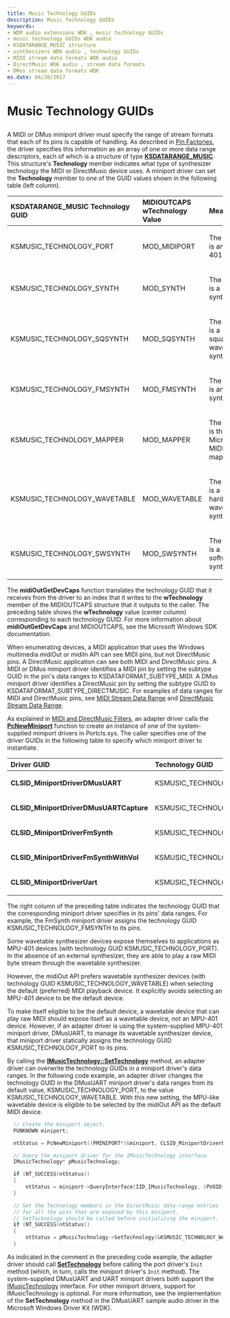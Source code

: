 ```yaml
---
title: Music Technology GUIDs
description: Music Technology GUIDs
keywords:
- WDM audio extensions WDK , music technology GUIDs
- music technology GUIDs WDK audio
- KSDATARANGE_MUSIC structure
- synthesizers WDK audio , technology GUIDs
- MIDI stream data formats WDK audio
- DirectMusic WDK audio , stream data formats
- DMus stream data formats WDK
ms.date: 04/20/2017
---
```


# Music Technology GUIDs


## <span id="music_technology_guids"></span><span id="MUSIC_TECHNOLOGY_GUIDS"></span>


A MIDI or DMus miniport driver must specify the range of stream formats that each of its pins is capable of handling. As described in [Pin Factories](pin-factories.md), the driver specifies this information as an array of one or more data range descriptors, each of which is a structure of type [**KSDATARANGE\_MUSIC**](/windows-hardware/drivers/ddi/ksmedia/ns-ksmedia-ksdatarange_music). This structure's **Technology** member indicates what type of synthesizer technology the MIDI or DirectMusic device uses. A miniport driver can set the **Technology** member to one of the GUID values shown in the following table (left column).

<table>
<colgroup>
<col width="33%" />
<col width="33%" />
<col width="33%" />
</colgroup>
<thead>
<tr class="header">
<th align="left">KSDATARANGE_MUSIC Technology GUID</th>
<th align="left">MIDIOUTCAPS wTechnology Value</th>
<th align="left">Meaning</th>
</tr>
</thead>
<tbody>
<tr class="odd">
<td align="left"><p>KSMUSIC_TECHNOLOGY_PORT</p></td>
<td align="left"><p>MOD_MIDIPORT</p></td>
<td align="left"><p>The device is an MPU-401 device.</p></td>
</tr>
<tr class="even">
<td align="left"><p>KSMUSIC_TECHNOLOGY_SYNTH</p></td>
<td align="left"><p>MOD_SYNTH</p></td>
<td align="left"><p>The device is a synthesizer.</p></td>
</tr>
<tr class="odd">
<td align="left"><p>KSMUSIC_TECHNOLOGY_SQSYNTH</p></td>
<td align="left"><p>MOD_SQSYNTH</p></td>
<td align="left"><p>The device is a square-wave synthesizer.</p></td>
</tr>
<tr class="even">
<td align="left"><p>KSMUSIC_TECHNOLOGY_FMSYNTH</p></td>
<td align="left"><p>MOD_FMSYNTH</p></td>
<td align="left"><p>The device is an FM synthesizer.</p></td>
</tr>
<tr class="odd">
<td align="left"><p>KSMUSIC_TECHNOLOGY_MAPPER</p></td>
<td align="left"><p>MOD_MAPPER</p></td>
<td align="left"><p>The device is the Microsoft MIDI mapper.</p></td>
</tr>
<tr class="even">
<td align="left"><p>KSMUSIC_TECHNOLOGY_WAVETABLE</p></td>
<td align="left"><p>MOD_WAVETABLE</p></td>
<td align="left"><p>The device is a hardware wavetable synthesizer.</p></td>
</tr>
<tr class="odd">
<td align="left"><p>KSMUSIC_TECHNOLOGY_SWSYNTH</p></td>
<td align="left"><p>MOD_SWSYNTH</p></td>
<td align="left"><p>The device is a software synthesizer.</p></td>
</tr>
</tbody>
</table>

 

The **midiOutGetDevCaps** function translates the technology GUID that it receives from the driver to an index that it writes to the **wTechnology** member of the MIDIOUTCAPS structure that it outputs to the caller. The preceding table shows the **wTechnology** value (center column) corresponding to each technology GUID. For more information about **midiOutGetDevCaps** and MIDIOUTCAPS, see the Microsoft Windows SDK documentation.

When enumerating devices, a MIDI application that uses the Windows multimedia midiOut or midiIn API can see MIDI pins, but not DirectMusic pins. A DirectMusic application can see both MIDI and DirectMusic pins. A MIDI or DMus miniport driver identifies a MIDI pin by setting the subtype GUID in the pin's data ranges to KSDATAFORMAT\_SUBTYPE\_MIDI. A DMus miniport driver identifies a DirectMusic pin by setting the subtype GUID to KSDATAFORMAT\_SUBTYPE\_DIRECTMUSIC. For examples of data ranges for MIDI and DirectMusic pins, see [MIDI Stream Data Range](midi-stream-data-range.md) and [DirectMusic Stream Data Range](directmusic-stream-data-range.md).

As explained in [MIDI and DirectMusic Filters](midi-and-directmusic-filters.md), an adapter driver calls the [**PcNewMiniport**](/windows-hardware/drivers/ddi/portcls/nf-portcls-pcnewminiport) function to create an instance of one of the system-supplied miniport drivers in Portcls.sys. The caller specifies one of the driver GUIDs in the following table to specify which miniport driver to instantiate.

<table>
<colgroup>
<col width="50%" />
<col width="50%" />
</colgroup>
<thead>
<tr class="header">
<th align="left">Driver GUID</th>
<th align="left">Technology GUID</th>
</tr>
</thead>
<tbody>
<tr class="odd">
<td align="left"><p><strong>CLSID_MiniportDriverDMusUART</strong></p></td>
<td align="left"><p>KSMUSIC_TECHNOLOGY_PORT</p></td>
</tr>
<tr class="even">
<td align="left"><p><strong>CLSID_MiniportDriverDMusUARTCapture</strong></p></td>
<td align="left"><p>KSMUSIC_TECHNOLOGY_PORT</p></td>
</tr>
<tr class="odd">
<td align="left"><p><strong>CLSID_MiniportDriverFmSynth</strong></p></td>
<td align="left"><p>KSMUSIC_TECHNOLOGY_FMSYNTH</p></td>
</tr>
<tr class="even">
<td align="left"><p><strong>CLSID_MiniportDriverFmSynthWithVol</strong></p></td>
<td align="left"><p>KSMUSIC_TECHNOLOGY_FMSYNTH</p></td>
</tr>
<tr class="odd">
<td align="left"><p><strong>CLSID_MiniportDriverUart</strong></p></td>
<td align="left"><p>KSMUSIC_TECHNOLOGY_PORT</p></td>
</tr>
</tbody>
</table>

 

The right column of the preceding table indicates the technology GUID that the corresponding miniport driver specifies in its pins' data ranges. For example, the FmSynth miniport driver assigns the technology GUID KSMUSIC\_TECHNOLOGY\_FMSYNTH to its pins.

Some wavetable synthesizer devices expose themselves to applications as MPU-401 devices (with technology GUID KSMUSIC\_TECHNOLOGY\_PORT). In the absence of an external synthesizer, they are able to play a raw MIDI byte stream through the wavetable synthesizer.

However, the midiOut API prefers wavetable synthesizer devices (with technology GUID KSMUSIC\_TECHNOLOGY\_WAVETABLE) when selecting the default (preferred) MIDI playback device. It explicitly avoids selecting an MPU-401 device to be the default device.

To make itself eligible to be the default device, a wavetable device that can play raw MIDI should expose itself as a wavetable device, not an MPU-401 device. However, if an adapter driver is using the system-supplied MPU-401 miniport driver, DMusUART, to manage its wavetable synthesizer device, that miniport driver statically assigns the technology GUID KSMUSIC\_TECHNOLOGY\_PORT to its pins.

By calling the [**IMusicTechnology::SetTechnology**](/windows-hardware/drivers/ddi/portcls/nf-portcls-imusictechnology-settechnology) method, an adapter driver can overwrite the technology GUIDs in a miniport driver's data ranges. In the following code example, an adapter driver changes the technology GUID in the DMusUART miniport driver's data ranges from its default value, KSMUSIC\_TECHNOLOGY\_PORT, to the value KSMUSIC\_TECHNOLOGY\_WAVETABLE. With this new setting, the MPU-like wavetable device is eligible to be selected by the midiOut API as the default MIDI device.

```cpp
  // Create the miniport object.
  PUNKNOWN miniport;

  ntStatus = PcNewMiniport((PMINIPORT*)&miniport, CLSID_MiniportDriverDMusUART);

  // Query the miniport driver for the IMusicTechnology interface.
  IMusicTechnology* pMusicTechnology;

  if (NT_SUCCESS(ntStatus))
  {
      ntStatus = miniport->QueryInterface(IID_IMusicTechnology, (PVOID*)&pMusicTechnology);
  }

  // Set the Technology members in the DirectMusic data-range entries
  // for all the pins that are exposed by this miniport.
  // SetTechnology should be called before initializing the miniport.
  if (NT_SUCCESS(ntStatus))
  {
      ntStatus = pMusicTechnology->SetTechnology(&KSMUSIC_TECHNOLOGY_WAVETABLE);
  }
```

As indicated in the comment in the preceding code example, the adapter driver should call [**SetTechnology**](/windows-hardware/drivers/ddi/portcls/nf-portcls-imusictechnology-settechnology) before calling the port driver's `Init` method (which, in turn, calls the miniport driver's `Init` method). The system-supplied DMusUART and UART miniport drivers both support the [IMusicTechnology](/windows-hardware/drivers/ddi/portcls/nn-portcls-imusictechnology) interface. For other miniport drivers, support for IMusicTechnology is optional. For more information, see the implementation of the **SetTechnology** method in the DMusUART sample audio driver in the Microsoft Windows Driver Kit (WDK).

 

